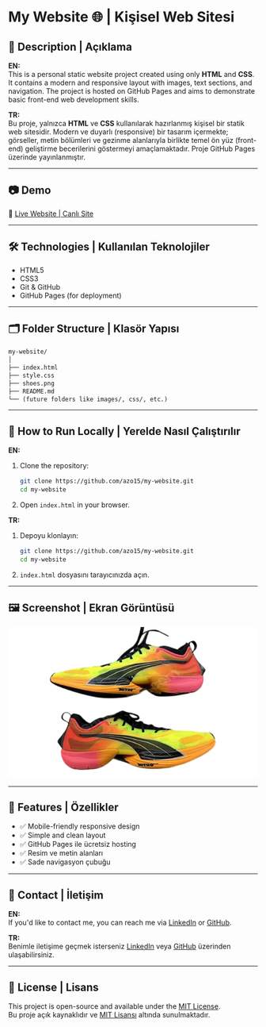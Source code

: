 # My Website 🌐 | Kişisel Web Sitesi

## 🧾 Description | Açıklama

**EN:**  
This is a personal static website project created using only **HTML** and **CSS**. It contains a modern and responsive layout with images, text sections, and navigation. The project is hosted on GitHub Pages and aims to demonstrate basic front-end web development skills.

**TR:**  
Bu proje, yalnızca **HTML** ve **CSS** kullanılarak hazırlanmış kişisel bir statik web sitesidir. Modern ve duyarlı (responsive) bir tasarım içermekte; görseller, metin bölümleri ve gezinme alanlarıyla birlikte temel ön yüz (front-end) geliştirme becerilerini göstermeyi amaçlamaktadır. Proje GitHub Pages üzerinde yayınlanmıştır.

---

## 📷 Demo

🔗 [Live Website | Canlı Site](https://azo15.github.io/my-website/)

---

## 🛠️ Technologies | Kullanılan Teknolojiler

- HTML5
- CSS3
- Git & GitHub
- GitHub Pages (for deployment)

---

## 🗂️ Folder Structure | Klasör Yapısı

```
my-website/
│
├── index.html
├── style.css
├── shoes.png
├── README.md
└── (future folders like images/, css/, etc.)
```

---

## 🚀 How to Run Locally | Yerelde Nasıl Çalıştırılır

**EN:**

1. Clone the repository:
   ```bash
   git clone https://github.com/azo15/my-website.git
   cd my-website
   ```
2. Open `index.html` in your browser.

**TR:**

1. Depoyu klonlayın:
   ```bash
   git clone https://github.com/azo15/my-website.git
   cd my-website
   ```
2. `index.html` dosyasını tarayıcınızda açın.

---

## 🖼️ Screenshot | Ekran Görüntüsü

![Website Screenshot](./shoes.png)

---

## 📌 Features | Özellikler

- ✅ Mobile-friendly responsive design
- ✅ Simple and clean layout
- ✅ GitHub Pages ile ücretsiz hosting
- ✅ Resim ve metin alanları
- ✅ Sade navigasyon çubuğu

---

## 📧 Contact | İletişim

**EN:**  
If you'd like to contact me, you can reach me via [LinkedIn](https://www.linkedin.com/in/ismailazo) or [GitHub](https://github.com/Azo15).

**TR:**  
Benimle iletişime geçmek isterseniz [LinkedIn](https://www.linkedin.com/in/ismailazo) veya [GitHub](https://github.com/Azo15) üzerinden ulaşabilirsiniz.

---

## 📜 License | Lisans

This project is open-source and available under the [MIT License](LICENSE).  
Bu proje açık kaynaklıdır ve [MIT Lisansı](LICENSE) altında sunulmaktadır.
